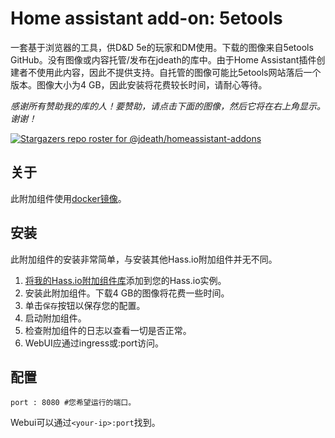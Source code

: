# Home assistant add-on: 5etools

一套基于浏览器的工具，供D&D 5e的玩家和DM使用。下载的图像来自5etools GitHub。没有图像或内容托管/发布在jdeath的库中。由于Home Assistant插件创建者不使用此内容，因此不提供支持。自托管的图像可能比5etools网站落后一个版本。图像大小为4 GB，因此安装将花费较长时间，请耐心等待。

_感谢所有赞助我的库的人！要赞助，请点击下面的图像，然后它将在右上角显示。谢谢！_

[![Stargazers repo roster for @jdeath/homeassistant-addons](https://reporoster.com/stars/jdeath/homeassistant-addons)](https://github.com/jdeath/homeassistant-addons/stargazers)

## 关于

此附加组件使用[docker镜像](https://github.com/5etools-mirror-2/5etools-mirror-2.github.io)。

## 安装

此附加组件的安装非常简单，与安装其他Hass.io附加组件并无不同。

1. [将我的Hass.io附加组件库][repository]添加到您的Hass.io实例。
1. 安装此附加组件。下载4 GB的图像将花费一些时间。
1. 单击`保存`按钮以保存您的配置。
1. 启动附加组件。
1. 检查附加组件的日志以查看一切是否正常。
1. WebUI应通过ingress或<your-ip>:port访问。

## 配置

```
port : 8080 #您希望运行的端口。
```

Webui可以通过`<your-ip>:port`找到。

[repository]: https://github.com/jdeath/homeassistant-addons